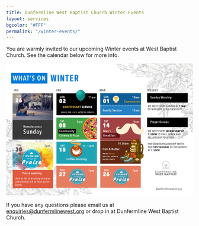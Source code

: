 ```yaml
---
title: Dunfermline West Baptist Church Winter Events
layout: services
bgcolor: "#FFF"
permalink: "/winter-events/"
---
```


<div class="col-lg-12 text-normal">
You are warmly invited to our upcoming Winter events at West Baptist Church. See the calendar below for more info.

<p class='text-center'><img class='center img-responsive' src='/assets/img/winter-events.jpg' alt='Christmas celebration' /></p>

If you have any questions please email us at <a href='mailto:enquiries@dunfermlinewest.org?subject=kidzclub'>enquiries@dunfermlinewest.org</a> or drop in at Dunfermline West Baptist Church.

</div>
